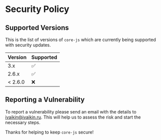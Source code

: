 # Security Policy

## Supported Versions

This is the list of versions of `core-js` which are
currently being supported with security updates.

| Version  | Supported          |
| -------- | ------------------ |
| 3.x      | :white_check_mark: |
| 2.6.x    | :white_check_mark: |
| < 2.6.0  | :x:                |

## Reporting a Vulnerability

To report a vulnerability please send an email with the details to ivaikin@ivaikin.ru. 
This will help us to assess the risk and start the necessary steps.

Thanks for helping to keep `core-js` secure!
